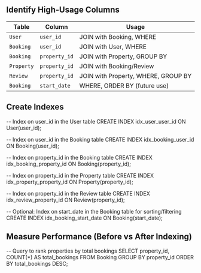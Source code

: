 ## Identify High-Usage Columns
| Table      | Column        | Usage                               |
| ---------- | ------------- | ----------------------------------- |
| `User`     | `user_id`     | JOIN with Booking, WHERE            |
| `Booking`  | `user_id`     | JOIN with User, WHERE               |
| `Booking`  | `property_id` | JOIN with Property, GROUP BY        |
| `Property` | `property_id` | JOIN with Booking/Review            |
| `Review`   | `property_id` | JOIN with Property, WHERE, GROUP BY |
| `Booking`  | `start_date`  | WHERE, ORDER BY (future use)        |


## Create Indexes

-- Index on user_id in the User table
CREATE INDEX idx_user_user_id ON User(user_id);

-- Index on user_id in the Booking table
CREATE INDEX idx_booking_user_id ON Booking(user_id);

-- Index on property_id in the Booking table
CREATE INDEX idx_booking_property_id ON Booking(property_id);

-- Index on property_id in the Property table
CREATE INDEX idx_property_property_id ON Property(property_id);

-- Index on property_id in the Review table
CREATE INDEX idx_review_property_id ON Review(property_id);

-- Optional: Index on start_date in the Booking table for sorting/filtering
CREATE INDEX idx_booking_start_date ON Booking(start_date);


 ## Measure Performance (Before vs After Indexing)

 -- Query to rank properties by total bookings
SELECT 
    property_id,
    COUNT(*) AS total_bookings
FROM 
    Booking
GROUP BY 
    property_id
ORDER BY 
    total_bookings DESC;
